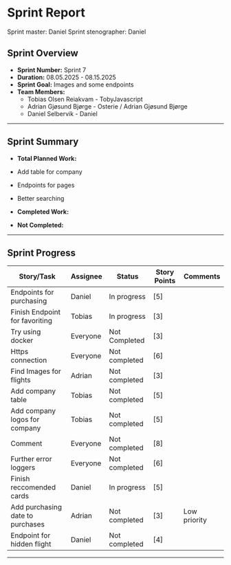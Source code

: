 # **Sprint Report**

Sprint master: Daniel
Sprint stenographer: Daniel

## **Sprint Overview**

- **Sprint Number:** Sprint 7
- **Duration:** 08.05.2025 - 08.15.2025
- **Sprint Goal:** Images and some endpoints
- **Team Members:**
  - Tobias Olsen Reiakvam - TobyJavascript
  - Adrian Gjøsund Bjørge - Osterie / Adrian Gjøsund Bjørge
  - Daniel Selbervik - Daniel

---

## **Sprint Summary**

- **Total Planned Work:**
- Add table for company
- Endpoints for pages
- Better searching

- **Completed Work:**


- **Not Completed:**


---

## **Sprint Progress**

| Story/Task                       | Assignee | Status        | Story Points | Comments     |
| -------------------------------- | -------- | ------------- | ------------ | ------------ |
| Endpoints for purchasing         | Daniel   | In progress   | [5]          |              |
| Finish Endpoint for favoriting   | Tobias   | In progress   | [3]          |              |
| Try using docker                 | Everyone | Not Completed | [3]          |              |
| Https connection                 | Everyone | Not completed | [6]          |              |
| Find Images for flights          | Adrian   | Not completed | [3]          |              |
| Add company table                | Tobias   | Not completed | [5]          |              |
| Add company logos for company    | Tobias   | Not completed | [5]          |              |
| Comment                          | Everyone | Not completed | [8]          |              |
| Further error loggers            | Everyone | Not completed | [6]          |              |
| Finish reccomended cards         | Daniel   | In progress   | [5]          |              |
| Add purchasing date to purchases | Adrian   | Not completed | [3]          | Low priority |
| Endpoint for hidden flight       | Daniel   | Not completed | [4]          |              |



---